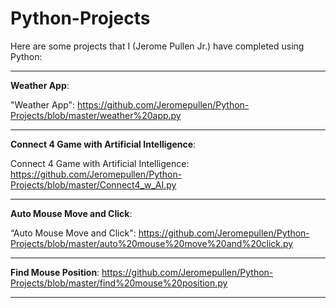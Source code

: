 # Python-Projects

Here are some projects that I (Jerome Pullen Jr.) have completed using Python:
_________________________________________

<b>Weather App</b>: 

"Weather App":
https://github.com/Jeromepullen/Python-Projects/blob/master/weather%20app.py
_________________________________________

<b>Connect 4 Game with Artificial Intelligence</b>:

Connect 4 Game with Artificial Intelligence:
https://github.com/Jeromepullen/Python-Projects/blob/master/Connect4_w_AI.py

_________________________________________

<b>Auto Mouse Move and Click</b>:

“Auto Mouse Move and Click":
https://github.com/Jeromepullen/Python-Projects/blob/master/auto%20mouse%20move%20and%20click.py

_________________________________________

<b>Find Mouse Position</b>:
https://github.com/Jeromepullen/Python-Projects/blob/master/find%20mouse%20position.py

________________________________________
